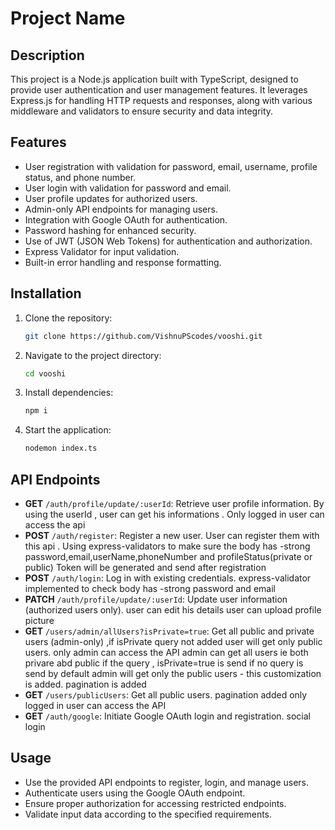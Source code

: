 # Project Name

## Description

This project is a Node.js application built with TypeScript, designed to provide user authentication and user management features. It leverages Express.js for handling HTTP requests and responses, along with various middleware and validators to ensure security and data integrity.

## Features

- User registration with validation for password, email, username, profile status, and phone number.
- User login with validation for password and email.
- User profile updates for authorized users.
- Admin-only API endpoints for managing users.
- Integration with Google OAuth for authentication.
- Password hashing for enhanced security.
- Use of JWT (JSON Web Tokens) for authentication and authorization.
- Express Validator for input validation.
- Built-in error handling and response formatting.

## Installation

1. Clone the repository:

   ```bash
   git clone https://github.com/VishnuPScodes/vooshi.git

2. Navigate to the project directory:

   ```bash
   cd vooshi
   
3. Install dependencies:
   
   ```bash
   npm i
   
4. Start the application:
   
   ```bash
   nodemon index.ts

## API Endpoints

- **GET** `/auth/profile/update/:userId`: Retrieve user profile information.
    By using the userId , user can get his informations .
    Only logged in user can access the api
- **POST** `/auth/register`: Register a new user.
   User can register them with this api .
   Using express-validators to make sure the body has -strong password,email,userName,phoneNumber and profileStatus(private or public)
   Token will be generated and send after registration
- **POST** `/auth/login`: Log in with existing credentials.
   express-validator implemented to check body has -strong password and email
- **PATCH** `/auth/profile/update/:userId`: Update user information (authorized users only).
   user can edit his details
   user can upload profile picture
- **GET** `/users/admin/allUsers?isPrivate=true`: Get all public and private users (admin-only) ,if isPrivate query not added user will get only public users.
   only admin can access the API
   admin can get all users ie both privare abd public if the query , isPrivate=true is send
   if no query is send by default admin will get only the public users - this customization is added.
   pagination is added
- **GET** `/users/publicUsers`: Get all public users.
   pagination added
   only logged in user can access the API
- **GET** `/auth/google`: Initiate Google OAuth login and registration.
  social login
  
## Usage

- Use the provided API endpoints to register, login, and manage users.
- Authenticate users using the Google OAuth endpoint.
- Ensure proper authorization for accessing restricted endpoints.
- Validate input data according to the specified requirements.
   
   
